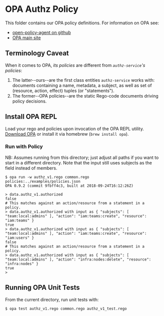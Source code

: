 # OPA Authz Policy

This folder contains our OPA policy definitions.
For information on OPA see:

- [open-policy-agent on github](https://github.com/open-policy-agent/opa/)
- [OPA main site](https://www.openpolicyagent.org/)

## Terminology Caveat

When it comes to OPA, _its policies_ are different from _`authz-service`'s policies_:

1. The latter--ours--are the first class entities `authz-service` works with: documents containing a name, metadata, a subject, as well as set of (resource, action, effect) tuples (or "statements").
2. The former--OPA policies--are the static Rego-code documents driving policy decisions.

## Install OPA REPL

Load your rego and policies upon invocation of the OPA REPL utility.
[Download OPA](https://www.openpolicyagent.org/docs/get-started.html#prerequisites) or install it via homebrew (`brew install opa`).


### Run with Policy

NB: Assumes running from this directory; just adjust all paths if you want to start in a different directory.
Note that the input still uses subjects as the field instead of members.

```opa
$ opa run -w authz_v1.rego common.rego policies:../examples/policies.json
OPA 0.9.2 (commit 9fbff4c3, built at 2018-09-24T16:12:26Z)

> data.authz_v1.authorized
false
# This matches against an action/resource from a statement in a policy.
> data.authz_v1.authorized with input as { "subjects": [ "team:local:admins" ], "action": "iam:teams:create", "resource": "iam:teams" }
true
> data.authz_v1.authorized with input as { "subjects": [ "team:local:admins" ], "action": "iam:teams:create", "resource": "iam:users" }
false
# This matches against an action/resource from a statement in a policy.
> data.authz_v1.authorized with input as { "subjects": [ "team:local:admins" ], "action": "infra:nodes:delete", "resource": "infra:nodes" }
true
>
```

## Running OPA Unit Tests

From the current directory, run unit tests with:

```console
$ opa test authz_v1.rego common.rego authz_v1_test.rego
```